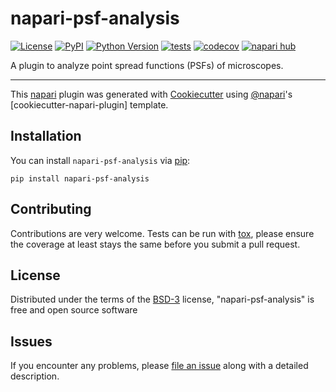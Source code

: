 # napari-psf-analysis

[![License](https://img.shields.io/badge/License-BSD_3--Clause-blue.svg)](https://opensource.org/licenses/BSD-3-Clause)
[![PyPI](https://img.shields.io/pypi/v/napari-psf-analysis.svg?color=green)](https://pypi.org/project/napari-psf-analysis)
[![Python Version](https://img.shields.io/pypi/pyversions/napari-psf-analysis.svg?color=green)](https://python.org)
[![tests](https://github.com/fmi-faim/napari-psf-analysis/workflows/tests/badge.svg)](https://github.com/fmi-faim/napari-psf-analysis/actions)
[![codecov](https://codecov.io/gh/fmi-faim/napari-psf-analysis/branch/main/graph/badge.svg)](https://codecov.io/gh/fmi-faim/napari-psf-analysis)
[![napari hub](https://img.shields.io/endpoint?url=https://api.napari-hub.org/shields/napari-psf-analysis)](https://napari-hub.org/plugins/napari-psf-analysis)

A plugin to analyze point spread functions (PSFs) of microscopes.

----------------------------------

This [napari] plugin was generated with [Cookiecutter] using [@napari]'s [cookiecutter-napari-plugin] template.

<!--
Don't miss the full getting started guide to set up your new package:
https://github.com/napari/cookiecutter-napari-plugin#getting-started

and review the napari docs for plugin developers:
https://napari.org/plugins/stable/index.html
-->

## Installation

You can install `napari-psf-analysis` via [pip]:

    pip install napari-psf-analysis




## Contributing

Contributions are very welcome. Tests can be run with [tox], please ensure
the coverage at least stays the same before you submit a pull request.

## License

Distributed under the terms of the [BSD-3] license,
"napari-psf-analysis" is free and open source software

## Issues

If you encounter any problems, please [file an issue](https://github.com/fmi-faim/napari-psf-analysis/issues) along with a detailed description.

[napari]: https://github.com/napari/napari
[Cookiecutter]: https://github.com/audreyr/cookiecutter
[@napari]: https://github.com/napari
[BSD-3]: http://opensource.org/licenses/BSD-3-Clause

[napari]: https://github.com/napari/napari
[tox]: https://tox.readthedocs.io/en/latest/
[pip]: https://pypi.org/project/pip/
[PyPI]: https://pypi.org/
